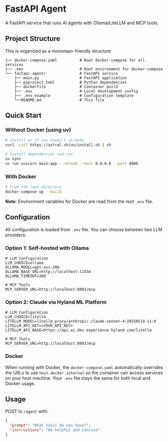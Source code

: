 # FastAPI Agent

A FastAPI service that runs AI agents with Ollama/LiteLLM and MCP tools.

## Project Structure

This is organized as a monorepo-friendly structure:
```
├── docker-compose.yaml          # Root docker-compose for all services
├── .env                         # Root environment for docker-compose
└── fastapi-agent/               # FastAPI service
    ├── main.py                  # FastAPI application
    ├── pyproject.toml           # Python dependencies
    ├── dockerfile               # Container build
    ├── .env                     # Local development config
    ├── .env.example             # Configuration template
    └──README.md                 # This file
```

## Quick Start

### Without Docker (using uv)

```bash
# Install uv if you haven't already
curl -LsSf https://astral.sh/uv/install.sh | sh

# Install dependencies and run
uv sync
uv run uvicorn main:app --reload --host 0.0.0.0 --port 8000
```

### With Docker

```bash
# From the root directory
docker-compose up --build
```

**Note**: Environment variables for Docker are read from the root `.env` file.

## Configuration

All configuration is loaded from `.env` file. You can choose between two LLM providers:

### Option 1: Self-hosted with Ollama

```env
# LLM Configuration
LLM_CHOICE=ollama
OLLAMA_MODEL=gpt-oss:20b
OLLAMA_BASE_URL=http://localhost:11434
OLLAMA_TIMEOUT=300

# MCP Tools
MCP_SERVER_URL=http://localhost:8003/mcp
```

### Option 2: Claude via Hyland ML Platform

```env
# LLM Configuration
LLM_CHOICE=litellm
LITELLM_MODEL=litellm_proxy/anthropic.claude-sonnet-4-20250514-v1:0
LITELLM_API_KEY=<YOUR_API_KEY>
LITELLM_API_BASE=https://api.ai.dev.experience.hyland.com/litellm

# MCP Tools
MCP_SERVER_URL=http://localhost:8003/mcp
```

### Docker

When running with Docker, the `docker-compose.yaml` automatically overrides the URLs to use `host.docker.internal` so the container can access services on your host machine. Your `.env` file stays the same for both local and Docker usage.

## Usage

POST to `/agent` with:
```json
{
  "prompt": "What tools do you have?",
  "instructions": "Be helpful and concise"
}
```

